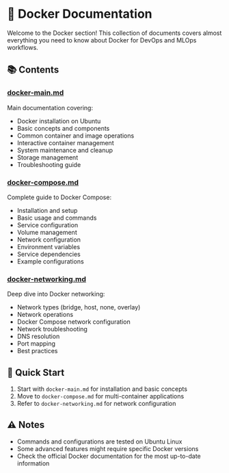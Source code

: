 # 🐳 Docker Documentation

Welcome to the Docker section! This collection of documents covers almost everything you need to know about Docker for DevOps and MLOps workflows.

## 📚 Contents

### [docker-main.md](docker-main.md)
Main documentation covering:
- Docker installation on Ubuntu
- Basic concepts and components
- Common container and image operations
- Interactive container management
- System maintenance and cleanup
- Storage management
- Troubleshooting guide

### [docker-compose.md](docker-compose.md)
Complete guide to Docker Compose:
- Installation and setup
- Basic usage and commands
- Service configuration
- Volume management
- Network configuration
- Environment variables
- Service dependencies
- Example configurations

### [docker-networking.md](docker-networking.md)
Deep dive into Docker networking:
- Network types (bridge, host, none, overlay)
- Network operations
- Docker Compose network configuration
- Network troubleshooting
- DNS resolution
- Port mapping
- Best practices

## 🚀 Quick Start

1. Start with `docker-main.md` for installation and basic concepts
2. Move to `docker-compose.md` for multi-container applications
3. Refer to `docker-networking.md` for network configuration


## ⚠️ Notes

- Commands and configurations are tested on Ubuntu Linux
- Some advanced features might require specific Docker versions
- Check the official Docker documentation for the most up-to-date information

